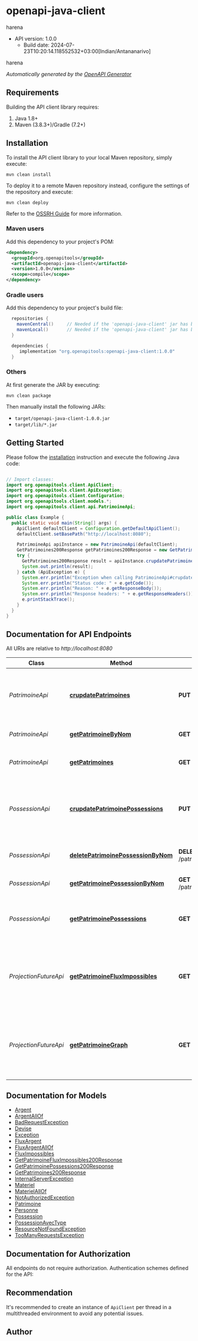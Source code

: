 # openapi-java-client

harena
- API version: 1.0.0
  - Build date: 2024-07-23T10:20:14.118552532+03:00[Indian/Antananarivo]

harena


*Automatically generated by the [OpenAPI Generator](https://openapi-generator.tech)*


## Requirements

Building the API client library requires:
1. Java 1.8+
2. Maven (3.8.3+)/Gradle (7.2+)

## Installation

To install the API client library to your local Maven repository, simply execute:

```shell
mvn clean install
```

To deploy it to a remote Maven repository instead, configure the settings of the repository and execute:

```shell
mvn clean deploy
```

Refer to the [OSSRH Guide](http://central.sonatype.org/pages/ossrh-guide.html) for more information.

### Maven users

Add this dependency to your project's POM:

```xml
<dependency>
  <groupId>org.openapitools</groupId>
  <artifactId>openapi-java-client</artifactId>
  <version>1.0.0</version>
  <scope>compile</scope>
</dependency>
```

### Gradle users

Add this dependency to your project's build file:

```groovy
  repositories {
    mavenCentral()     // Needed if the 'openapi-java-client' jar has been published to maven central.
    mavenLocal()       // Needed if the 'openapi-java-client' jar has been published to the local maven repo.
  }

  dependencies {
     implementation "org.openapitools:openapi-java-client:1.0.0"
  }
```

### Others

At first generate the JAR by executing:

```shell
mvn clean package
```

Then manually install the following JARs:

* `target/openapi-java-client-1.0.0.jar`
* `target/lib/*.jar`

## Getting Started

Please follow the [installation](#installation) instruction and execute the following Java code:

```java

// Import classes:
import org.openapitools.client.ApiClient;
import org.openapitools.client.ApiException;
import org.openapitools.client.Configuration;
import org.openapitools.client.models.*;
import org.openapitools.client.api.PatrimoineApi;

public class Example {
  public static void main(String[] args) {
    ApiClient defaultClient = Configuration.getDefaultApiClient();
    defaultClient.setBasePath("http://localhost:8080");

    PatrimoineApi apiInstance = new PatrimoineApi(defaultClient);
    GetPatrimoines200Response getPatrimoines200Response = new GetPatrimoines200Response(); // GetPatrimoines200Response | 
    try {
      GetPatrimoines200Response result = apiInstance.crupdatePatrimoines(getPatrimoines200Response);
      System.out.println(result);
    } catch (ApiException e) {
      System.err.println("Exception when calling PatrimoineApi#crupdatePatrimoines");
      System.err.println("Status code: " + e.getCode());
      System.err.println("Reason: " + e.getResponseBody());
      System.err.println("Response headers: " + e.getResponseHeaders());
      e.printStackTrace();
    }
  }
}

```

## Documentation for API Endpoints

All URIs are relative to *http://localhost:8080*

Class | Method | HTTP request | Description
------------ | ------------- | ------------- | -------------
*PatrimoineApi* | [**crupdatePatrimoines**](docs/PatrimoineApi.md#crupdatePatrimoines) | **PUT** /patrimoines | met à jour les patrimoines si le nom est donné, sinon on le crée
*PatrimoineApi* | [**getPatrimoineByNom**](docs/PatrimoineApi.md#getPatrimoineByNom) | **GET** /patrimoines/{nom_patrimoine} | obtenir le patrimoine demandé
*PatrimoineApi* | [**getPatrimoines**](docs/PatrimoineApi.md#getPatrimoines) | **GET** /patrimoines | obtenir une liste paginée des patrimoines
*PossessionApi* | [**crupdatePatrimoinePossessions**](docs/PossessionApi.md#crupdatePatrimoinePossessions) | **PUT** /patrimoines/{nom_patrimoine}/possessions | met à jour une possession d&#39;un patrimoine si le nom existe, sinon on le crée
*PossessionApi* | [**deletePatrimoinePossessionByNom**](docs/PossessionApi.md#deletePatrimoinePossessionByNom) | **DELETE** /patrimoines/{nom_patrimoine}/possessions/{nom_possession} | effacer un patrimoine d&#39;une possession
*PossessionApi* | [**getPatrimoinePossessionByNom**](docs/PossessionApi.md#getPatrimoinePossessionByNom) | **GET** /patrimoines/{nom_patrimoine}/possessions/{nom_possession} | obtenir la possession demandée
*PossessionApi* | [**getPatrimoinePossessions**](docs/PossessionApi.md#getPatrimoinePossessions) | **GET** /patrimoines/{nom_patrimoine}/possessions | obtenir une liste paginée des possessions d&#39;un patrimoine
*ProjectionFutureApi* | [**getPatrimoineFluxImpossibles**](docs/ProjectionFutureApi.md#getPatrimoineFluxImpossibles) | **GET** /patrimoines/{nom_patrimoine}/flux-impossibles | obtenir une liste des flux impossibles du patrimoine dans une intervalle donnée
*ProjectionFutureApi* | [**getPatrimoineGraph**](docs/ProjectionFutureApi.md#getPatrimoineGraph) | **GET** /patrimoines/{nom_patrimoine}/graphe | obtenir le graphe de projection d&#39;un patrimoine sur une plage de date donnée


## Documentation for Models

 - [Argent](docs/Argent.md)
 - [ArgentAllOf](docs/ArgentAllOf.md)
 - [BadRequestException](docs/BadRequestException.md)
 - [Devise](docs/Devise.md)
 - [Exception](docs/Exception.md)
 - [FluxArgent](docs/FluxArgent.md)
 - [FluxArgentAllOf](docs/FluxArgentAllOf.md)
 - [FluxImpossibles](docs/FluxImpossibles.md)
 - [GetPatrimoineFluxImpossibles200Response](docs/GetPatrimoineFluxImpossibles200Response.md)
 - [GetPatrimoinePossessions200Response](docs/GetPatrimoinePossessions200Response.md)
 - [GetPatrimoines200Response](docs/GetPatrimoines200Response.md)
 - [InternalServerException](docs/InternalServerException.md)
 - [Materiel](docs/Materiel.md)
 - [MaterielAllOf](docs/MaterielAllOf.md)
 - [NotAuthorizedException](docs/NotAuthorizedException.md)
 - [Patrimoine](docs/Patrimoine.md)
 - [Personne](docs/Personne.md)
 - [Possession](docs/Possession.md)
 - [PossessionAvecType](docs/PossessionAvecType.md)
 - [ResourceNotFoundException](docs/ResourceNotFoundException.md)
 - [TooManyRequestsException](docs/TooManyRequestsException.md)


## Documentation for Authorization

All endpoints do not require authorization.
Authentication schemes defined for the API:

## Recommendation

It's recommended to create an instance of `ApiClient` per thread in a multithreaded environment to avoid any potential issues.

## Author



